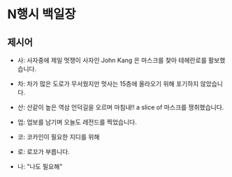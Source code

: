 # N행시 백일장

## 제시어
- 사: 사자중에 제일 멋쟁이 사자인 John Kang 은 마스크를 찾아 테헤란로를 활보했습니다.
- 차: 차가 많은 도로가 무서웠지만 멋사는 15층에 올라오기 위해 포기하지 않았습니다.
- 산: 산같이 높은 역삼 언덕길을 오르며 마침내!! a slice of 마스크를 쟁취했습니다.
- 업: 업보를 남기며 오늘도 레전드를 찍었습니다. 

- 코: 코카인이 필요한 지디를 위해
- 로: 로꼬가 부릅니다.
- 나: "나도 필요해"